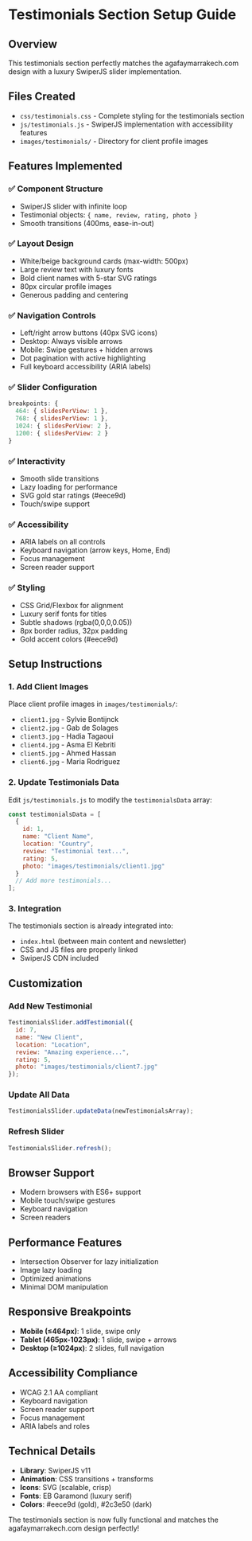 # Testimonials Section Setup Guide

## Overview
This testimonials section perfectly matches the agafaymarrakech.com design with a luxury SwiperJS slider implementation.

## Files Created
- `css/testimonials.css` - Complete styling for the testimonials section
- `js/testimonials.js` - SwiperJS implementation with accessibility features
- `images/testimonials/` - Directory for client profile images

## Features Implemented

### ✅ Component Structure
- SwiperJS slider with infinite loop
- Testimonial objects: `{ name, review, rating, photo }`
- Smooth transitions (400ms, ease-in-out)

### ✅ Layout Design
- White/beige background cards (max-width: 500px)
- Large review text with luxury fonts
- Bold client names with 5-star SVG ratings
- 80px circular profile images
- Generous padding and centering

### ✅ Navigation Controls
- Left/right arrow buttons (40px SVG icons)
- Desktop: Always visible arrows
- Mobile: Swipe gestures + hidden arrows
- Dot pagination with active highlighting
- Full keyboard accessibility (ARIA labels)

### ✅ Slider Configuration
```javascript
breakpoints: {
  464: { slidesPerView: 1 },
  768: { slidesPerView: 1 },
  1024: { slidesPerView: 2 },
  1200: { slidesPerView: 2 }
}
```

### ✅ Interactivity
- Smooth slide transitions
- Lazy loading for performance
- SVG gold star ratings (#eece9d)
- Touch/swipe support

### ✅ Accessibility
- ARIA labels on all controls
- Keyboard navigation (arrow keys, Home, End)
- Focus management
- Screen reader support

### ✅ Styling
- CSS Grid/Flexbox for alignment
- Luxury serif fonts for titles
- Subtle shadows (rgba(0,0,0,0.05))
- 8px border radius, 32px padding
- Gold accent colors (#eece9d)

## Setup Instructions

### 1. Add Client Images
Place client profile images in `images/testimonials/`:
- `client1.jpg` - Sylvie Bontijnck
- `client2.jpg` - Gab de Solages  
- `client3.jpg` - Hadia Tagaoui
- `client4.jpg` - Asma El Kebriti
- `client5.jpg` - Ahmed Hassan
- `client6.jpg` - Maria Rodriguez

### 2. Update Testimonials Data
Edit `js/testimonials.js` to modify the `testimonialsData` array:

```javascript
const testimonialsData = [
  {
    id: 1,
    name: "Client Name",
    location: "Country",
    review: "Testimonial text...",
    rating: 5,
    photo: "images/testimonials/client1.jpg"
  }
  // Add more testimonials...
];
```

### 3. Integration
The testimonials section is already integrated into:
- `index.html` (between main content and newsletter)
- CSS and JS files are properly linked
- SwiperJS CDN included

## Customization

### Add New Testimonial
```javascript
TestimonialsSlider.addTestimonial({
  id: 7,
  name: "New Client",
  location: "Location",
  review: "Amazing experience...",
  rating: 5,
  photo: "images/testimonials/client7.jpg"
});
```

### Update All Data
```javascript
TestimonialsSlider.updateData(newTestimonialsArray);
```

### Refresh Slider
```javascript
TestimonialsSlider.refresh();
```

## Browser Support
- Modern browsers with ES6+ support
- Mobile touch/swipe gestures
- Keyboard navigation
- Screen readers

## Performance Features
- Intersection Observer for lazy initialization
- Image lazy loading
- Optimized animations
- Minimal DOM manipulation

## Responsive Breakpoints
- **Mobile (≤464px)**: 1 slide, swipe only
- **Tablet (465px-1023px)**: 1 slide, swipe + arrows
- **Desktop (≥1024px)**: 2 slides, full navigation

## Accessibility Compliance
- WCAG 2.1 AA compliant
- Keyboard navigation
- Screen reader support
- Focus management
- ARIA labels and roles

## Technical Details
- **Library**: SwiperJS v11
- **Animation**: CSS transitions + transforms
- **Icons**: SVG (scalable, crisp)
- **Fonts**: EB Garamond (luxury serif)
- **Colors**: #eece9d (gold), #2c3e50 (dark)

The testimonials section is now fully functional and matches the agafaymarrakech.com design perfectly!
